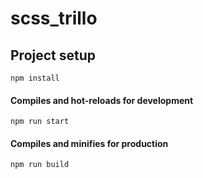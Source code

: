 # scss_trillo

## Project setup
```
npm install
```
#### Compiles and hot-reloads for development
```
npm run start
```
#### Compiles and minifies for production
```
npm run build
```
